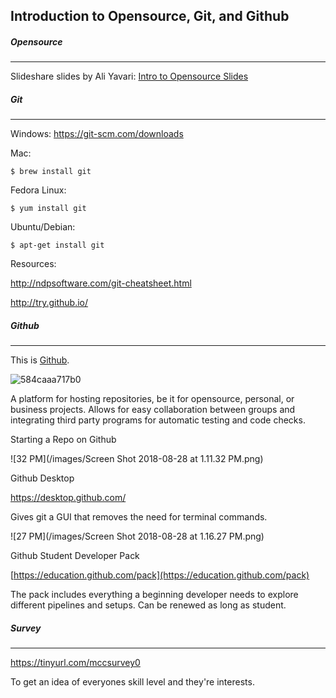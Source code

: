 ## Introduction to Opensource, Git, and Github

##### Opensource

---

Slideshare slides by Ali Yavari: [Intro to Opensource Slides](https://www.slideshare.net/ali_yavari/open-source-software-53045940)

##### Git

---

Windows: https://git-scm.com/downloads

Mac:

```shell
$ brew install git
```

Fedora Linux:

```shell
$ yum install git
```

Ubuntu/Debian:

```shell
$ apt-get install git
```

Resources:

http://ndpsoftware.com/git-cheatsheet.html

http://try.github.io/

##### Github

---

This is [Github](https://github.com).

![584caaa717b0](https://i.loli.net/2018/08/28/5b84caaa717b0.png)

A platform for hosting repositories, be it for opensource, personal, or business projects. Allows for easy collaboration between groups and integrating third party programs for automatic testing and code checks.

Starting a Repo on Github

![32 PM](/images/Screen Shot 2018-08-28 at 1.11.32 PM.png)

Github Desktop

https://desktop.github.com/

Gives git a GUI that removes the need for terminal commands.

![27 PM](/images/Screen Shot 2018-08-28 at 1.16.27 PM.png)

Github Student Developer Pack

[https://education.github.com/pack](https://education.github.com/pack)

The pack includes everything a beginning developer needs to explore different pipelines and setups. Can be renewed as long as student.

##### Survey

---

https://tinyurl.com/mccsurvey0

To get an idea of everyones skill level and they're interests.
